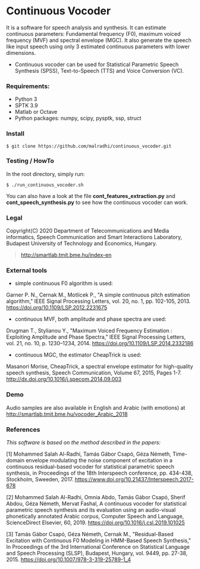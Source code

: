 # Continuous Vocoder
It is a software for speech analysis and synthesis. It can estimate continuous parameters: Fundamental frequency (F0), maximum voiced frequency (MVF) and spectral envelope (MGC). It also generate the speech like input speech using only 3 estimated continuous parameters with lower dimensions.

* Continuous vocoder can be used for Statistical Parametric Speech Synthesis (SPSS), Text-to-Speech (TTS) and Voice Conversion (VC).



### Requirements:

- Python 3
- SPTK 3.9
- Matlab or Octave
- Python packages: numpy, scipy, pysptk, ssp, struct



### Install

```
$ git clone https://github.com/malradhi/continuous_vocoder.git
```


### Testing / HowTo

In the root directory, simply run:

```
$ ./run_continuous_vocoder.sh
```

You can also have a look at the file **cont_features_extraction.py** and **cont_speech_synthesis.py** to see how the continuous vocoder can work.



### Legal
Copyright(C) 2020 Department of Telecommunications and Media informatics, Speech Communication and Smart Interactions Laboratory, Budapest University of Technology and Economics, Hungary.
> http://smartlab.tmit.bme.hu/index-en



### External tools

* simple continuous F0 algorithm is used:

Garner P. N., Cernak M., Motlicek P., "A simple continuous pitch estimation algorithm," IEEE Signal Processing Letters, vol. 20, no. 1, pp. 102-105, 2013. https://doi.org/10.1109/LSP.2012.2231675


* continuous MVF, both amplitude and phase spectra are used:

Drugman T., Stylianou Y., "Maximum Voiced Frequency Estimation : Exploiting Amplitude and Phase Spectra," IEEE Signal Processing Letters, vol. 21, no. 10, p. 1230–1234, 2014. https://doi.org/10.1109/LSP.2014.2332186 

* continuous MGC, the estimator CheapTrick is used:

Masanori Morise, CheapTrick, a spectral envelope estimator for high-quality speech synthesis, Speech Communication, Volume 67, 2015, Pages 1-7. http://dx.doi.org/10.1016/j.specom.2014.09.003



### Demo
Audio samples are also available in English and Arabic (with emotions) at http://smartlab.tmit.bme.hu/vocoder_Arabic_2018



### References

*This software is based on the method described in the papers:*

[1] Mohammed Salah Al-Radhi, Tamás Gábor Csapó, Géza Németh, Time-domain envelope modulating the noise component of excitation in a continuous residual-based vocoder for statistical parametric speech synthesis, in Proceedings of the 18th Interspeech conference, pp. 434-438, Stockholm, Sweeden, 2017. https://www.doi.org/10.21437/Interspeech.2017-678

[2] Mohammed Salah Al-Radhi, Omnia Abdo, Tamás Gábor Csapó, Sherif Abdou, Géza Németh, Mervat Fashal, A continuous vocoder for statistical parametric speech synthesis and its evaluation using an audio-visual phonetically annotated Arabic corpus, Computer Speech and Language, ScienceDirect Elsevier, 60, 2019. https://doi.org/10.1016/j.csl.2019.101025

[3] Tamás Gábor Csapó, Géza Németh, Cernak M., "Residual-Based Excitation with Continuous F0 Modeling in HMM-Based Speech Synthesis," In Proceedings of the 3rd International Conference on Statistical Language and Speech Processing (SLSP), Budapest, Hungary, vol. 9449, pp. 27-38, 2015. https://doi.org/10.1007/978-3-319-25789-1_4
